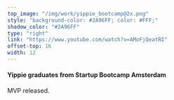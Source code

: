 ```yaml
---
top_image: "/img/work/yippie_bootcamp@2x.png"
style: "background-color: #2A96FF; color: #FFF;"
shadow_color: "#2A96FF"
type: "right"
link: "https://www.youtube.com/watch?v=AMoFjQeatRI"
offset-top: 16
width: 12
---
```

#### Yippie graduates from Startup Bootcamp Amsterdam
MVP released.
